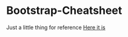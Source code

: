 # Bootstrap-Cheatsheet
Just a little thing for reference
[Here it is](https://dmitry-white.github.io/Bootstrap-Cheatsheet/)
